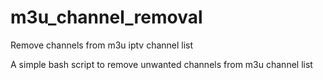 # m3u_channel_removal
Remove channels from m3u iptv channel list


A simple bash script to remove unwanted channels from m3u channel list 
